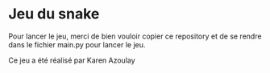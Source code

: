 # Jeu du snake

Pour lancer le jeu, merci de bien vouloir copier ce repository et de se rendre dans le fichier main.py pour lancer le jeu.

Ce jeu a été réalisé par Karen Azoulay
